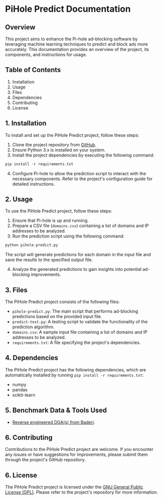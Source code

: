 # PiHole Predict Documentation

## Overview

This project aims to enhance the Pi-hole ad-blocking software by leveraging machine learning techniques to predict and block ads more accurately. This documentation provides an overview of the project, its components, and instructions for usage.

## Table of Contents

1. Installation
2. Usage
3. Files
4. Dependencies
5. Contributing
6. License

## 1. Installation

To install and set up the PiHole Predict project, follow these steps:

1. Clone the project repository from [GitHub](https://github.com/your-username/pihole-predict).
2. Ensure Python 3.x is installed on your system.
3. Install the project dependencies by executing the following command:

```python
pip install -r requirements.txt
```


4. Configure Pi-hole to allow the prediction script to interact with the necessary components. Refer to the project's configuration guide for detailed instructions.

## 2. Usage

To use the PiHole Predict project, follow these steps:

1. Ensure that Pi-hole is up and running.
2. Prepare a CSV file (`domains.csv`) containing a list of domains and IP addresses to be analyzed.
3. Run the prediction script using the following command:

```python
python pihole-predict.py
```


The script will generate predictions for each domain in the input file and save the results to the specified output file.

4. Analyze the generated predictions to gain insights into potential ad-blocking improvements.

## 3. Files

The PiHole Predict project consists of the following files:

- `pihole-predict.py`: The main script that performs ad-blocking predictions based on the provided input file.
- `predict-test.py`: A testing script to validate the functionality of the prediction algorithm.
- `domains.csv`: A sample input file containing a list of domains and IP addresses to be analyzed.
- `requirements.txt`: A file specifying the project's dependencies.

## 4. Dependencies

The PiHole Predict project has the following dependencies, which are automatically installed by running `pip install -r requirements.txt`:

- numpy
- pandas
- scikit-learn

## 5. Benchmark Data & Tools Used

- [Reverse engineered DGA(s) from Baderj](https://github.com/baderj/domain_generation_algorithms/blob/master/padcrypt/dga.py).

## 6. Contributing

Contributions to the PiHole Predict project are welcome. If you encounter any issues or have suggestions for improvements, please submit them through the project's GitHub repository.

## 6. License

The PiHole Predict project is licensed under the [GNU General Public License (GPL)](https://www.gnu.org/licenses/gpl-3.0.en.html). Please refer to the project's repository for more information.
